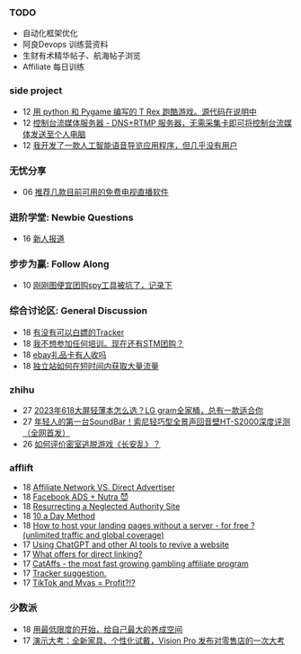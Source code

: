 ### TODO
-  自动化框架优化
-  阿良Devops 训练营资料
-  生财有术精华帖子、航海帖子浏览
-  Affiliate 每日训练

### side project
<!-- sideproject:START -->
-  12 [用 python 和 Pygame 编写的 T Rex 跑酷游戏。源代码在说明中](https://www.youtube.com/watch?v=pZySIXSelCA)
-  12 [控制台流媒体服务器 - DNS+RTMP 服务器，无需采集卡即可将控制台流媒体发送至个人电脑](https://github.com/Aioros/console-streaming-server)
-  12 [我开发了一款人工智能语音导览应用程序，但几乎没有用户](https://www.reddit.com/r/SideProject/comments/18gpp0e/ive_built_an_ai_audio_tour_app_but_have_almost_no/)<!-- sideproject:END -->


### 无忧分享
<!-- ruyo:START -->
-  06 [推荐几款目前可用的免费电视直播软件](https://51.ruyo.net/18608.html)<!-- ruyo:END -->

### 进阶学堂: Newbie Questions
<!-- advertcn1:START -->
-  16 [新人报道](https://www.advertcn.com/thread-113997-1-1.html)<!-- advertcn1:END -->

### 步步为赢: Follow Along
<!-- advertcn2:START -->
-  10 [刚刚图便宜团购spy工具被坑了，记录下](https://www.advertcn.com/thread-113954-1-1.html)<!-- advertcn2:END -->

### 综合讨论区: General Discussion
<!-- advertcn3:START -->
-  18 [有没有可以白嫖的Tracker](https://www.advertcn.com/thread-114013-1-1.html)
-  18 [我不想参加任何培训。现在还有STM团购？](https://www.advertcn.com/thread-114010-1-1.html)
-  18 [ebay礼品卡有人收吗](https://www.advertcn.com/thread-114008-1-1.html)
-  18 [独立站如何在短时间内获取大量流量](https://www.advertcn.com/thread-114006-1-1.html)<!-- advertcn3:END -->


### zhihu
<!-- zhihu:START -->
-  27 [2023年618大屏轻薄本怎么选？LG gram全家桶，总有一款适合你](http://zhuanlan.zhihu.com/p/632641888?utm_campaign=rss&utm_medium=rss&utm_source=rss&utm_content=title)
-  27 [年轻人的第一台SoundBar！索尼轻巧型全景声回音壁HT-S2000深度评测（全网首发）](http://zhuanlan.zhihu.com/p/630990296?utm_campaign=rss&utm_medium=rss&utm_source=rss&utm_content=title)
-  26 [如何评价密室逃脱游戏《长安乱》？](http://www.zhihu.com/question/563950552/answer/3045961312?utm_campaign=rss&utm_medium=rss&utm_source=rss&utm_content=title)<!-- zhihu:END -->

### afflift
<!-- afflift:START -->
-  18 [Affiliate Network VS. Direct Advertiser](https://afflift.com/f/threads/affiliate-network-vs-direct-advertiser.12663/)
-  18 [Facebook ADS + Nutra 😈](https://afflift.com/f/threads/facebook-ads-nutra-%F0%9F%98%88.12664/)
-  18 [Resurrecting a Neglected Authority Site](https://afflift.com/f/threads/resurrecting-a-neglected-authority-site.12665/)
-  18 [10 a Day Method](https://afflift.com/f/threads/10-a-day-method.12662/)
-  18 [How to host your landing pages without a server - for free ? &lpar;unlimited traffic and global coverage&rpar;](https://afflift.com/f/threads/how-to-host-your-landing-pages-without-a-server-for-free-unlimited-traffic-and-global-coverage.10527/)
-  17 [Using ChatGPT and other AI tools to revive a website](https://afflift.com/f/threads/using-chatgpt-and-other-ai-tools-to-revive-a-website.12532/)
-  17 [What offers for direct linking?](https://afflift.com/f/threads/what-offers-for-direct-linking.12651/)
-  17 [CatAffs - the most fast growing gambling affiliate program](https://afflift.com/f/threads/cataffs-the-most-fast-growing-gambling-affiliate-program.12460/)
-  17 [Tracker suggestion.](https://afflift.com/f/threads/tracker-suggestion.12654/)
-  17 [TikTok and Mvas = Profit?!?](https://afflift.com/f/threads/tiktok-and-mvas-profit.12659/)<!-- afflift:END -->

### 少数派
<!-- sspai:START -->
-  18 [用最低限度的开始，给自己最大的养成空间](https://sspai.com/post/78434)
-  17 [演示大考：全新家具、个性化试戴，Vision Pro 发布对零售店的一次大考](https://sspai.com/post/86439)<!-- sspai:END -->

